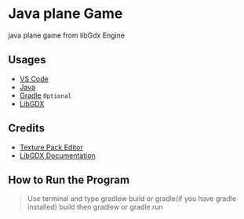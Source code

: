 # Java plane Game 
java plane game from libGdx Engine 

## Usages
- [VS Code](https://code.visualstudio.com/)
- [Java](https://www.oracle.com/java/technologies/javase/jdk17-archive-downloads.html) 
- [Gradle](https://gradle.org/install/) `Optional`
- [LibGDX](https://libgdx.com/)

## Credits

- [Texture Pack Editor](https://www.codeandweb.com/free-sprite-sheet-packer)
- [LibGDX Documentation](https://libgdx.com/dev/)


## How to Run the Program
> Use terminal and type gradlew build or gradle(if you have gradle installed) build then gradlew or gradle run 